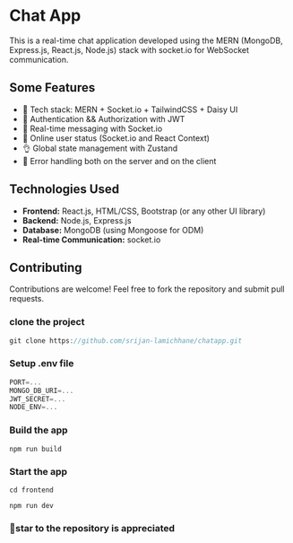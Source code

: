 # Chat App

This is a real-time chat application developed using the MERN (MongoDB, Express.js, React.js, Node.js) stack with socket.io for WebSocket communication.

## Some Features

-   🌟 Tech stack: MERN + Socket.io + TailwindCSS + Daisy UI
-   🎃 Authentication && Authorization with JWT
-   👾 Real-time messaging with Socket.io
-   🚀 Online user status (Socket.io and React Context)
-   👌 Global state management with Zustand
-   🐞 Error handling both on the server and on the client

## Technologies Used

- **Frontend:** React.js, HTML/CSS, Bootstrap (or any other UI library)
- **Backend:** Node.js, Express.js
- **Database:** MongoDB (using Mongoose for ODM)
- **Real-time Communication:** socket.io

## Contributing
Contributions are welcome! Feel free to fork the repository and submit pull requests.

### clone the project
```js
git clone https://github.com/srijan-lamichhane/chatapp.git
```

### Setup .env file

```js
PORT=...
MONGO_DB_URI=...
JWT_SECRET=...
NODE_ENV=...
```

### Build the app

```shell
npm run build
```

### Start the app

```shell
cd frontend
```
```shell
npm run dev
```

### 🌟star to the repository is appreciated
